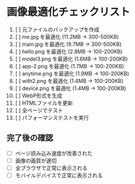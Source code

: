 # 画像最適化チェックリスト

1. [ ] 元ファイルのバックアップを作成
2. [ ] me.jpg を最適化 (11.2MB → 300-500KB)
3. [ ] main.jpg を最適化 (9.7MB → 300-500KB)
4. [ ] hello.png を最適化 (2.8MB → 100-200KB)
5. [ ] model3.png を最適化 (1.6MB → 100-200KB)
6. [ ] app-2.png を最適化 (1.7MB → 100-200KB)
7. [ ] anytime.png を最適化 (1.9MB → 100-200KB)
8. [ ] with2.png を最適化 (1.4MB → 100-200KB)
9. [ ] device.png を最適化 (1.4MB → 100-200KB)
10. [ ] WebP形式を生成
11. [ ] HTMLファイルを更新
12. [ ] 全ページでテスト
13. [ ] パフォーマンステストを実行

## 完了後の確認
- [ ] ページ読み込み速度が改善された
- [ ] 画像の画質が適切
- [ ] 全ブラウザで正常に表示される
- [ ] モバイルデバイスで正常に表示される
